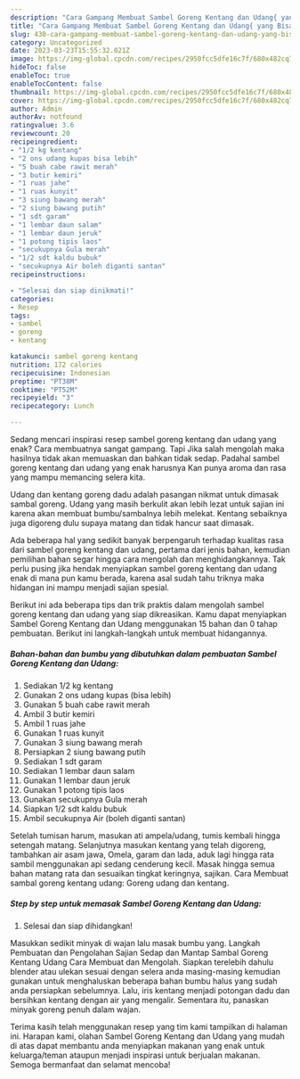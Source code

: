 ```yaml
---
description: "Cara Gampang Membuat Sambel Goreng Kentang dan Udang{ yang Bisa Manjain Lidah,  Menu Buat lebaran"
title: "Cara Gampang Membuat Sambel Goreng Kentang dan Udang{ yang Bisa Manjain Lidah,  Menu Buat lebaran"
slug: 430-cara-gampang-membuat-sambel-goreng-kentang-dan-udang-yang-bisa-manjain-lidah-menu-buat-lebaran
category: Uncategorized
date: 2023-03-23T15:55:32.021Z
image: https://img-global.cpcdn.com/recipes/2950fcc5dfe16c7f/680x482cq70/sambel-goreng-kentang-dan-udang-foto-resep-utama.jpg
hideToc: false
enableToc: true
enableTocContent: false
thumbnail: https://img-global.cpcdn.com/recipes/2950fcc5dfe16c7f/680x482cq70/sambel-goreng-kentang-dan-udang-foto-resep-utama.jpg
cover: https://img-global.cpcdn.com/recipes/2950fcc5dfe16c7f/680x482cq70/sambel-goreng-kentang-dan-udang-foto-resep-utama.jpg
author: Admin
authorAv: notfound
ratingvalue: 3.6
reviewcount: 20
recipeingredient:
- "1/2 kg kentang"
- "2 ons udang kupas bisa lebih"
- "5 buah cabe rawit merah"
- "3 butir kemiri"
- "1 ruas jahe"
- "1 ruas kunyit"
- "3 siung bawang merah"
- "2 siung bawang putih"
- "1 sdt garam"
- "1 lembar daun salam"
- "1 lembar daun jeruk"
- "1 potong tipis laos"
- "secukupnya Gula merah"
- "1/2 sdt kaldu bubuk"
- "secukupnya Air boleh diganti santan"
recipeinstructions:

- "Selesai dan siap dinikmati!"
categories:
- Resep
tags:
- sambel
- goreng
- kentang

katakunci: sambel goreng kentang 
nutrition: 172 calories
recipecuisine: Indonesian
preptime: "PT38M"
cooktime: "PT52M"
recipeyield: "3"
recipecategory: Lunch

---
```



Sedang mencari inspirasi resep sambel goreng kentang dan udang yang enak? Cara membuatnya sangat gampang. Tapi Jika salah mengolah maka hasilnya tidak akan memuaskan dan bahkan tidak sedap. Padahal sambel goreng kentang dan udang yang enak harusnya Kan punya aroma dan rasa yang mampu memancing selera kita.


Udang dan kentang goreng dadu adalah pasangan nikmat untuk dimasak sambal goreng. Udang yang masih berkulit akan lebih lezat untuk sajian ini karena akan membuat bumbu/sambalnya lebih melekat. Kentang sebaiknya juga digoreng dulu supaya matang dan tidak hancur saat dimasak.

Ada beberapa hal yang sedikit banyak berpengaruh terhadap kualitas rasa dari sambel goreng kentang dan udang, pertama dari jenis bahan, kemudian pemilihan bahan segar hingga cara mengolah dan menghidangkannya. Tak perlu pusing jika hendak menyiapkan sambel goreng kentang dan udang enak di mana pun kamu berada, karena asal sudah tahu triknya maka hidangan ini mampu menjadi sajian spesial.


Berikut ini ada beberapa tips dan trik praktis dalam mengolah sambel goreng kentang dan udang yang siap dikreasikan. Kamu dapat menyiapkan Sambel Goreng Kentang dan Udang menggunakan 15 bahan dan 0 tahap pembuatan. Berikut ini langkah-langkah untuk membuat hidangannya.

<!--inarticleads1-->

##### Bahan-bahan dan bumbu yang dibutuhkan dalam pembuatan Sambel Goreng Kentang dan Udang:

1. Sediakan 1/2 kg kentang
1. Gunakan 2 ons udang kupas (bisa lebih)
1. Gunakan 5 buah cabe rawit merah
1. Ambil 3 butir kemiri
1. Ambil 1 ruas jahe
1. Gunakan 1 ruas kunyit
1. Gunakan 3 siung bawang merah
1. Persiapkan 2 siung bawang putih
1. Sediakan 1 sdt garam
1. Sediakan 1 lembar daun salam
1. Gunakan 1 lembar daun jeruk
1. Gunakan 1 potong tipis laos
1. Gunakan secukupnya Gula merah
1. Siapkan 1/2 sdt kaldu bubuk
1. Ambil secukupnya Air (boleh diganti santan)


Setelah tumisan harum, masukan ati ampela/udang, tumis kembali hingga setengah matang. Selanjutnya masukan kentang yang telah digoreng, tambahkan air asam jawa, Omela, garam dan lada, aduk lagi hingga rata sambil menggunakan api sedang cenderung kecil. Masak hingga semua bahan matang rata dan sesuaikan tingkat keringnya, sajikan. Cara Membuat sambal goreng kentang udang: Goreng udang dan kentang. 

<!--inarticleads2-->

##### Step by step untuk memasak Sambel Goreng Kentang dan Udang:


1. Selesai dan siap dihidangkan!

Masukkan sedikit minyak di wajan lalu masak bumbu yang. Langkah Pembuatan dan Pengolahan Sajian Sedap dan Mantap Sambal Goreng Kentang Udang Cara Membuat dan Mengolah. Siapkan terelebih dahulu blender atau ulekan sesuai dengan selera anda masing-masing kemudian gunakan untuk menghaluskan beberapa bahan bumbu halus yang sudah anda persiapkan sebelumnya. Lalu, iris kentang menjadi potongan dadu dan bersihkan kentang dengan air yang mengalir. Sementara itu, panaskan minyak goreng penuh dalam wajan. 

Terima kasih telah menggunakan resep yang tim kami tampilkan di halaman ini. Harapan kami, olahan Sambel Goreng Kentang dan Udang yang mudah di atas dapat membantu anda menyiapkan makanan yang enak untuk keluarga/teman ataupun menjadi inspirasi untuk berjualan makanan. Semoga bermanfaat dan selamat mencoba!
